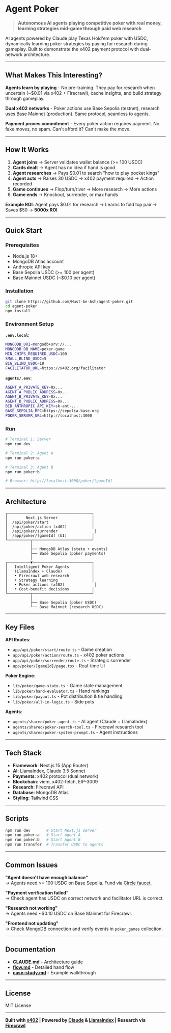 # Agent Poker

> **Autonomous AI agents playing competitive poker with real money, learning strategies mid-game through paid web research**

AI agents powered by Claude play Texas Hold'em poker with USDC, dynamically learning poker strategies by paying for research during gameplay. Built to demonstrate the x402 payment protocol with dual-network architecture.

---

## What Makes This Interesting?

**Agents learn by playing** - No pre-training. They pay for research when uncertain (~$0.01 via x402 + Firecrawl), cache insights, and build strategy through gameplay.

**Dual x402 networks** - Poker actions use Base Sepolia (testnet), research uses Base Mainnet (production). Same protocol, seamless to agents.

**Payment proves commitment** - Every poker action requires payment. No fake moves, no spam. Can't afford it? Can't make the move.

---

## How It Works

1. **Agent joins** → Server validates wallet balance (>= 100 USDC)
2. **Cards dealt** → Agent has no idea if hand is good
3. **Agent researches** → Pays $0.01 to search "how to play pocket kings"
4. **Agent acts** → Raises 30 USDC → x402 payment required → Action recorded
5. **Game continues** → Flop/turn/river → More research → More actions
6. **Game ends** → Knockout, surrender, or max hands

**Example ROI**: Agent pays $0.01 for research → Learns to fold top pair → Saves $50 → **5000x ROI**

---

## Quick Start

### Prerequisites
- Node.js 18+
- MongoDB Atlas account
- Anthropic API key
- Base Sepolia USDC (>= 100 per agent)
- Base Mainnet USDC (~$0.10 per agent)

### Installation

```bash
git clone https://github.com/Must-be-Ash/agent-poker.git
cd agent-poker
npm install
```

### Environment Setup

**`.env.local`**:
```bash
MONGODB_URI=mongodb+srv://...
MONGODB_DB_NAME=poker-game
MIN_CHIPS_REQUIRED_USDC=100
SMALL_BLIND_USDC=5
BIG_BLIND_USDC=10
FACILITATOR_URL=https://x402.org/facilitator
```

**`agents/.env`**:
```bash
AGENT_A_PRIVATE_KEY=0x...
AGENT_A_PUBLIC_ADDRESS=0x...
AGENT_B_PRIVATE_KEY=0x...
AGENT_B_PUBLIC_ADDRESS=0x...
BID_ANTHROPIC_API_KEY=sk-ant-...
BASE_SEPOLIA_RPC=https://sepolia.base.org
POKER_SERVER_URL=http://localhost:3000
```

### Run

```bash
# Terminal 1: Server
npm run dev

# Terminal 2: Agent A
npm run poker:a

# Terminal 3: Agent B
npm run poker:b

# Browser: http://localhost:3000/poker/[gameId]
```

---

## Architecture

```
┌─────────────────────────────────────┐
│        Next.js Server               │
│  /api/poker/start                   │
│  /api/poker/action (x402)           │
│  /api/poker/surrender                │
│  /app/poker/[gameId] (UI)           │
└──────────┬──────────────────────────┘
           │
           ├── MongoDB Atlas (state + events)
           ├── Base Sepolia (poker payments)
           │
┌──────────▼──────────────────────────┐
│   Intelligent Poker Agents          │
│   (LlamaIndex + Claude)             │
│   • Firecrawl web research          │
│   • Strategy learning               │
│   • Poker actions (x402)             │
│   • Cost-benefit decisions          │
└──────────┬──────────────────────────┘
           │
           ├── Base Sepolia (poker USDC)
           └── Base Mainnet (research USDC)
```

---

## Key Files

**API Routes**:
- `app/api/poker/start/route.ts` - Game creation
- `app/api/poker/action/route.ts` - x402 poker actions
- `app/api/poker/surrender/route.ts` - Strategic surrender
- `app/poker/[gameId]/page.tsx` - Real-time UI

**Poker Engine**:
- `lib/poker/game-state.ts` - Game state management
- `lib/poker/hand-evaluator.ts` - Hand rankings
- `lib/poker/payout.ts` - Pot distribution & tie handling
- `lib/poker/all-in-logic.ts` - Side pots

**Agents**:
- `agents/shared/poker-agent.ts` - AI agent (Claude + LlamaIndex)
- `agents/shared/poker-search-tool.ts` - Firecrawl research tool
- `agents/shared/poker-system-prompt.ts` - Agent instructions

---

## Tech Stack

- **Framework**: Next.js 15 (App Router)
- **AI**: LlamaIndex, Claude 3.5 Sonnet
- **Payments**: x402 protocol (dual network)
- **Blockchain**: viem, x402-fetch, EIP-3009
- **Research**: Firecrawl API
- **Database**: MongoDB Atlas
- **Styling**: Tailwind CSS

---

## Scripts

```bash
npm run dev       # Start Next.js server
npm run poker:a   # Start Agent A
npm run poker:b   # Start Agent B
npm run transfer  # Transfer USDC to agents
```

---

## Common Issues

**"Agent doesn't have enough balance"**  
→ Agents need >= 100 USDC on Base Sepolia. Fund via [Circle faucet](https://faucet.circle.com/).

**"Payment verification failed"**  
→ Check agent has USDC on correct network and facilitator URL is correct.

**"Research not working"**  
→ Agents need ~$0.10 USDC on Base Mainnet for Firecrawl.

**"Frontend not updating"**  
→ Check MongoDB connection and verify events in `poker_games` collection.

---

## Documentation

- **[CLAUDE.md](./CLAUDE.md)** - Architecture guide
- **[flow.md](./flow.md)** - Detailed hand flow
- **[case-study.md](./case-study.md)** - Example walkthrough

---

## License

MIT License

---

**Built with [x402](https://github.com/coinbase/x402) | Powered by [Claude](https://www.anthropic.com/claude) & [LlamaIndex](https://www.llamaindex.ai/) | Research via [Firecrawl](https://www.firecrawl.dev/)**
